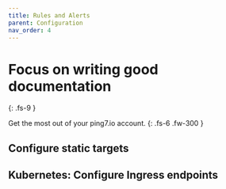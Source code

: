 ```yaml
---
title: Rules and Alerts
parent: Configuration
nav_order: 4
---
```


# Focus on writing good documentation
{: .fs-9 }

Get the most out of your ping7.io account.
{: .fs-6 .fw-300 }

## Configure static targets

## Kubernetes: Configure Ingress endpoints
